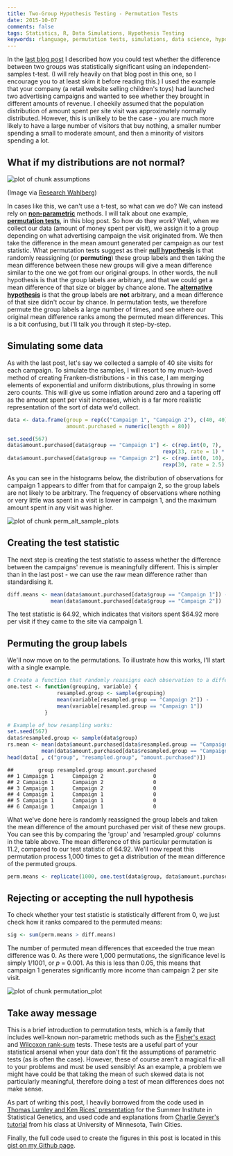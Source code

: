 ```yaml
---
title: Two-Group Hypothesis Testing - Permutation Tests
date: 2015-10-07
comments: false
tags: Statistics, R, Data Simulations, Hypothesis Testing
keywords: rlanguage, permutation tests, simulations, data science, hypothesis testing
---
```


In the [last blog post]({filename}2015-09-30-two-group-hypothesis-testing-t-tests.md) I described how you could test whether the difference between two groups was statistically significant using an independent-samples t-test. (I will rely heavily on that blog post in this one, so I encourage you to at least skim it before reading this.) I used the example that your company (a retail website selling children's toys) had launched two advertising campaigns and wanted to see whether they brought in different amounts of revenue. I cheekily assumed that the population distribution of amount spent per site visit was approximately normally distributed. However, this is unlikely to be the case - you are much more likely to have a large number of visitors that buy nothing, a smaller number spending a small to moderate amount, and then a minority of visitors spending a lot.

## What if my distributions are not normal?

<img src="/figure/assumptions-1.png" title="plot of chunk assumptions" alt="plot of chunk assumptions" style="display: block; margin: auto;" />

(Image via [Research Wahlberg](https://twitter.com/ResearchMark))

In cases like this, we can't use a t-test, so what can we do? We can instead rely on [**non-parametric**](https://en.wikipedia.org/wiki/Nonparametric_statistics) methods. I will talk about one example, [**permutation tests**](https://en.wikipedia.org/wiki/Resampling_(statistics)), in this blog post. So how do they work? Well, when we collect our data (amount of money spent per visit), we assign it to a group depending on what advertising campaign the visit originated from. We then take the difference in the mean amount generated per campaign as our test statistic. What permutation tests suggest as their [**null hypothesis**](https://en.wikipedia.org/wiki/Null_hypothesis) is that randomly reassigning (or **permuting**) these group labels and then taking the mean difference between these new groups will give a mean difference similar to the one we got from our original groups. In other words, the null hypothesis is that the group labels are arbitrary, and that we could get a mean difference of that size or bigger by chance alone. The [**alternative hypothesis**]() is that the group labels are **not** arbitrary, and a mean difference of that size didn't occur by chance. In permutation tests, we therefore permute the group labels a large number of times, and see where our original mean difference ranks among the permuted mean differences. This is a bit confusing, but I'll talk you through it step-by-step.

## Simulating some data
As with the last post, let's say we collected a sample of 40 site visits for each campaign. To simulate the samples, I will resort to my much-loved method of creating Franken-distributions - in this case, I am merging elements of exponential and uniform distributions, plus throwing in some zero counts. This will give us some inflation around zero and a tapering off as the amount spent per visit increases, which is a far more realistic representation of the sort of data we'd collect.


```r
data <- data.frame(group = rep(c("Campaign 1", "Campaign 2"), c(40, 40)), 
                   amount.purchased = numeric(length = 80))

set.seed(567)
data$amount.purchased[data$group == "Campaign 1"] <- c(rep.int(0, 7), 
                                                  rexp(33, rate = 1) * 100)
data$amount.purchased[data$group == "Campaign 2"] <- c(rep.int(0, 10), 
                                                  rexp(30, rate = 2.5) * 100)
```

As you can see in the histograms below, the distribution of observations for campaign 1 appears to differ from that for campaign 2, so the group labels are not likely to be arbitrary. The frequency of observations where nothing or very little was spent in a visit is lower in campaign 1, and the maximum amount spent in any visit was higher.

![plot of chunk perm_alt_sample_plots](/figure/perm_alt_sample_plots-1.png) 

## Creating the test statistic
The next step is creating the test statistic to assess whether the difference between the campaigns' revenue is meaningfully different. This is simpler than in the last post - we can use the raw mean difference rather than standardising it.


```r
diff.means <- mean(data$amount.purchased[data$group == "Campaign 1"]) - 
              mean(data$amount.purchased[data$group == "Campaign 2"])
```

The test statistic is 64.92, which indicates that visitors spent \$64.92 more per visit if they came to the site via campaign 1.

## Permuting the group labels
We'll now move on to the permutations. To illustrate how this works, I'll start with a single example.


```r
# Create a function that randomly reassigns each observation to a different group and then takes the mean difference between these new groups.
one.test <- function(grouping, variable) {
                resampled.group <- sample(grouping)
                mean(variable[resampled.group == "Campaign 2"]) - 
                mean(variable[resampled.group == "Campaign 1"])
            }

# Example of how resampling works:
set.seed(567)
data$resampled.group <- sample(data$group)
rs.mean <- mean(data$amount.purchased[data$resampled.group == "Campaign 2"]) - 
           mean(data$amount.purchased[data$resampled.group == "Campaign 1"])
head(data[ , c("group", "resampled.group", "amount.purchased")])
```

```
##        group resampled.group amount.purchased
## 1 Campaign 1      Campaign 2                0
## 2 Campaign 1      Campaign 2                0
## 3 Campaign 1      Campaign 2                0
## 4 Campaign 1      Campaign 1                0
## 5 Campaign 1      Campaign 1                0
## 6 Campaign 1      Campaign 1                0
```

What we've done here is randomly reassigned the group labels and taken the mean difference of the amount purchased per visit of these new groups. You can see this by comparing the 'group' and 'resampled.group' columns in the table above. The mean difference of this particular permutation is 11.2, compared to our test statistic of 64.92. We'll now repeat this permutation process 1,000 times to get a distribution of the mean difference of the permuted groups.


```r
perm.means <- replicate(1000, one.test(data$group, data$amount.purchased))
```

## Rejecting or accepting the null hypothesis
To check whether your test statistic is statistically different from 0, we just check how it ranks compared to the permuted means:


```r
sig <- sum(perm.means > diff.means)
```

The number of permuted mean differences that exceeded the true mean difference was 0. As there were 1,000 permutations, the significance level is simply 1/1001, or _p_ = 0.001. As this is less than 0.05, this means that campaign 1 generates significantly more income than campaign 2 per site visit.

![plot of chunk permutation_plot](/figure/permutation_plot-1.png) 

## Take away message
This is a brief introduction to permutation tests, which is a family that includes well-known non-parametric methods such as the [Fisher's exact](https://en.wikipedia.org/wiki/Fisher%27s_exact_test) and [Wilcoxon rank-sum](https://en.wikipedia.org/wiki/Mann%E2%80%93Whitney_U_test) tests. These tests are a useful part of your statistical arsenal when your data don't fit the assumptions of parametric tests (as is often the case). However, these of course aren't a magical fix-all to your problems and must be used sensibly! As an example, a problem we might have could be that taking the mean of such skewed data is not particularly meaningful, therefore doing a test of mean differences does not make sense.

As part of writing this post, I heavily borrowed from the code used in [Thomas Lumley and Ken Rices' presentation](http://faculty.washington.edu/kenrice/sisg/SISG-08-06.pdf) for the Summer Institute in Statistical Genetics, and used code and explanations from [Charlie Geyer's tutorial](http://www.stat.umn.edu/geyer/old/5601/examp/perm.html) from his class at University of Minnesota, Twin Cities.

Finally, the full code used to create the figures in this post is located in this [gist on my Github page](https://gist.github.com/t-redactyl/3d993638a7d395b84958).
